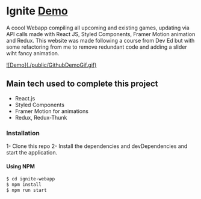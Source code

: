 # Ignite [Demo](http://joaquimgi.github.io/ignite-webapp)

A coool Webapp compiling all upcoming and existing games, updating via API calls made with React JS, Styled Components, Framer Motion animation and Redux. This website was made following a course from Dev Ed but with some refactoring from me to remove redundant code and adding a slider wiht fancy animation.

<a href="http://joaquimgi.github.io/ignite-webapp">
![Demo](./public/GithubDemoGif.gif)
</a>

## Main tech used to complete this project

- React.js
- Styled Components
- Framer Motion for animations
- Redux, Redux-Thunk

### Installation

1- Clone this repo
2- Install the dependencies and devDependencies and start the application.

#### Using NPM

```sh
$ cd ignite-webapp
$ npm install
$ npm run start
```
